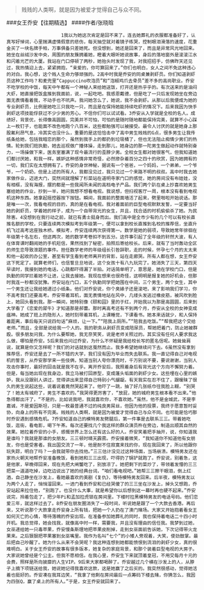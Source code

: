 > 贱贱的人类啊，就是因为被爱才觉得自己与众不同。

###女王乔安【往期精选】
####作者/张晓晗

						1我以为她这次肯定是回不来了。连去她葬礼的衣服都准备好了，认真写好悼词，心里揣满虚情假意的悲伤，每天抽空就对着镜子练哭，控制眼泪滑落的速度，花重金买了一块名牌手帕，万事俱备只差她死。但没想到，她还是回来了，而且是异常风光地回来。她坐在丝绒沙发中央，周围的朋友簇拥着她，瞪着大眼听她说故事，身后的落地窗外是滚滚江水和闪着光芒的大厦。我站在门口停顿了两秒，她抬头时发现了我，对我招招手，仿佛昨天还见过，我热情迎上去，紧紧拥抱，“亲爱的，你可算回来了。”你们也明白，女人之间不免这种违心的对白。我心想，这个贱人生命力够顽强的。2高中时我是乔安的同桌兼剥虾员。你们知道剥虾员这种工作吗？和麦兜里“Cappuccino吹泡员”和“泡椒鸡爪去骨员”差不多的高尚职业。乔安不吃学校的中饭，每天中午都有一个神秘人来给她送饭，打开还是热乎乎的。有次送来的是油闷大虾，她直接把饭盒推到我面前，说，一起吃吧。我感恩戴德，但是吃了一只后发现她坐在旁边面无表情看着我，不动手也不吭声。我问她怎么了，她说，我不会剥虾。从那以后我便成为她的专业剥虾员，比例是她吃三只我吃一只，而且是在保持她能持续吃虾的情况下。后来我因为快手剥虾这项技能俘获过不少少男的芳心。不信你们可以试试看。3乔安从入学就是全校的名人。成绩好，背景优，长得像高圆圆，完美并不可怕，可怕的是随时随地都能保持完美，就算不小心踩上一枚钉子，也能面不改色地跑个八百米，这些都勉强可以被接受。最令人讨厌的就是她身上那股氟利昂气息，冷其实也没什么，重要的是这恰恰击中了高中男生贱贱的G点，很多男生让我传纸条给她，包括我暗恋的那个，虽然到我手上的都扔到垃圾桶了，但也无法阻止痴情少男们的热情。轮到我们班执勤，她去巡视做广播体操，走到那儿，她身边的那一陀男生做起动作就特别奋力，一场操做下来，医务室塞满了现今最流行的歪脖少男。全校女生都对她很客气，但我知道她们都讨厌她，和我一样。嫉妒这种感情非常奇怪，必然掺杂着百分之四十的欣赏，因为她拥有的一切，我们实在太想拥有了。乔安的身世神秘，据说有一个爸爸，一个妈妈，一个弟弟，一个爷爷，一个奶奶，但是上述的所有人，我都没见过，我只见过一个来路不明的叔叔。高中时我去她家做作业，迈进大门，突然间就理解了杉菜站在道明寺家门口的感觉，她的房间没有布娃娃，没有相框，没有海报，摆的都是一些我闻所未闻的高档电子产品。我们两个趴在桌上抄喜欢她男生塞给她的作业，抄到一半，她问我想不想看电视。我说想，但扫视客厅一周，根本没有看到电视机这种东西。她拿起摇控器按下按钮。瞬间，我面前的整面墙活了起来，劈里啪啦开始说话。那是唯一一次，我看电视的目的，真的是在看电视。我对着面前的巨型电视默默发誓，一定要当好她的剥虾员，学着她的样子，成为一个自带背光的女生，并且，找合适的时机偷偷杀了她。为民除害。4没想到在我行动之前，就已有勇士挺身而出。我们高中是全市少有的几个可以有校长直推名额的学校，只要连续两次模拟考到年级第一，便可以拿到校长直推到名校的推荐信，坐直升机飞过高考这座独木桥。模拟考，乔安连续两次获得第一。数学是她的弱项，导致她常年徘徊在年级第十名左右，但这两次，她的数学考卷扣不到五分。这件事引起了全年级的轩然大波，有人在体育课时翻阅她的手机短信，果然找到了秘密，拍照后寄给校长。后来，就有了当时轰动全区的师生恋导致泄题的事件。担任数学老师的年级组长引咎辞职，走的时候，怀孕七个月的太太来和他一起收的办公室，甚至有学生看到老师离开的背影，站在走廊哭。所有人都在想，女王乔安这下死定了。就算老师们，也信誓旦旦地说，这个女孩十有八九玩完了。她消失了三天，第四天早读时，我接到她的电话，心跳都吓得漏了半拍。对话简单明了，意思是，她在学校门口，但是执勤的同学拦着她不让进，让我去接她。我现在想来也很奇怪，这明明是报复她的好机会，但那时我连一秒都没犹豫。乔安站在门口，五个执勤同学把她围在中间，三个男生，两个女生，其中一个男生还让我给她递过小纸条。他们对乔安说，你个臭婊子还是滚吧，来了影响我们学习，你不高考我们还要高考。乔安带着耳机，面无表情地站在风中，几缕头发逃过橡皮筋，被风吹到脸上，她回头看到我。那一瞬间，她特别像《颐和园》里的于红，开始我以为那是高圆圆，后来到大学看了《恋爱的犀牛》才知道那是郝蕾。那时离高考还有不到两个月，乔安从全校的女神变成瘟神。她成了班上的隐形人，她时刻带着耳机，上课睡觉，下课看书。她本来话就少，和人保持着距离，事后每天只说四句话“麻烦，让一下。”“陪我上厕所。”“陪我去吃饭。”“帮我把这个交给老师。”而且，全部是说给我一个人的。我的职务从剥虾员变成陪尿员，帮她把着门，防止她被群殴。很多朋友问我，为什么要帮她，我无奈笑笑，说是老师关照过的。其实没有任何人要求我这么做，哪怕是乔安。5后来我也问过乔安，为什么不怀疑是我给校长写的匿名信呢。她耸耸肩说，就算是你又怎样呢？我们的对话就到这戛然而止。我多希望她继续问下去。6虽然没有拿到推荐信，乔安还是去了一所不错的大学，我们没有因为毕业而失去联系。我一直记得自己对电视机的誓言，从乔安那学来一些伎俩，知道当别人夸你漂亮时，千万别说不要，要说谢谢，当别人攻击你事时，最好的回击就是我不在乎。离开乔安后，我照着身后有背光这个方向不懈努力着。但是，每当她出现在我身边，我立马被打回原型，变成蓬头垢面的剥虾少女。这些埋在心里的嫉妒，我从没跟别人讲过，觉得讲出来显得自己特别小气龌龊。有天我实在忍不住了，跟暧昧了很久的男生说起这些，说着说着竟然哭起来了。他吓了一跳，抽了好几张纸巾往我脸上糊，“别哭了！她太有城府了，男生不喜欢的。”我哭得更厉害了，“放屁，她的城府男生根本看不出来。”他急得都出汗了，“不是的，比如说我吧，我就喜欢你，不喜欢她。”虽然，他不是金城武，不是李嘉诚，不是爱因斯坦，只是一枚最普通不过的纯良男屌丝，但因为他的投票，我终于愿意暂时妥协，向身上的所有不完美。贱贱的人类啊，就是因为被爱才觉得自己与众不同。也可能是恰巧那时乔安遇到感情危机。7乔安知道自己的模特男友劈腿后，第一件事是去联系三三。带着她吃饭，逛街，看电影，喝下午茶。每次还要找几个我这样的群众演员杵在旁边，制造出顺其自然的效果。她拉着乔安的小手，感慨世界上怎么还有这么好的人。乔安笑着把手抽开，说，你知道我是谁吗？我就是那谁的女朋友。三三顿时晴天霹雳。乔安接着微笑，“我知道你不知道他有女朋友，你也是受害者。我出国交流了一年，他是耐不住寂寞来找的你，现在我回来了，所以他跟你玩失踪，明白了吗？一会我就带你去找他。”三三估计没见过这种场面，当场崩溃。模特男友还在家热火朝天地帮乔安准备晚饭，看到她和三三出现，吓得扔了锅铲就跑了。乔安说，别着急，这是他家，早晚得回来，现在先把大闸蟹吃了，别放凉了。她把剩下的菜炒了，带领着发懵的三三把菜一道道吃掉，边吃边说出了她的经典台词，“咱们看电视吧。”她帮三三擦干眼泪，倒上红酒，自己静坐在沙发上，看她最喜欢的美剧《复仇》，等待模特男友回来。后半夜，模特男友以为两个人走了，悄悄溜回来。一进门看到乔安和已经哭傻了的三三坐在沙发上，掉头又想跑，乔安站起来拉住他，“别跑了。也没什么大事，就是希望你以后想到这一幕时再也硬不起来。”乔安说完，拎着包走了，把少年Pi和孟加拉虎锁在房间里。下楼时拉黑模特男友的电话号码。他们恋爱三年，就这样过去了。8乔安在朋友圈消失了一段时间，听说她是跟了一个大款去香港。再后来，又听说那个大款拿走乔安身上所有钱，把她一个人扔在了澳门赌场。大家又开始抱着看女王如何灭亡的心情，等待落魄的乔安出现。在准备参加她葬礼的同时，我也保持着电话二十四小时开机。我总觉得，她会找我，就像高中时一样，需要我，并且没有理由的信任我。我梦到过她，女巫递给她一只毒苹果，乔安慢条斯理地把苹果皮削掉，走到女巫面前告诉她，下次记得带火龙果来。之后狠狠把苹果塞到女巫嘴里。我作为名叫“七个”的小矮人旁观着，大笑，使劲鼓掌。最后把自己吵醒了。她为什么从来不会哭呢？我这种连想到她都能愤恨到流泪的剥虾少女，真的很难明白。关于女王乔安的故事有很多版本，她复杂的家庭背景，和那个装着巨型电视的大房子。大家说她曾经是个公主。但我不愿相信。在我心里，乔安生下来就顶着皇冠，不用交每月十元的会费，照样是所向披靡的人生VIP。9后来大家都喝醉了。乔安越过几个横在沙发上的人，从脖子上摘下项链送给我，她说她记得我喜欢这款，这是她赢了之后买的。我突然很感动，觉得她活着也挺好的。乔安凑在我耳边笑，“我拿了他剩在房间最后一点筹码下楼去赌，你猜怎么，我因为四张Q，赢了桌上的所有人。”于是，女王乔安就回来了。			  		